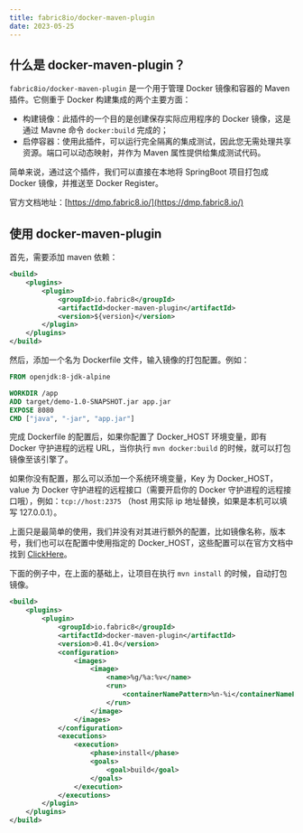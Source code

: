 ```yaml
---
title: fabric8io/docker-maven-plugin
date: 2023-05-25
---
```


## 什么是 docker-maven-plugin？

`fabric8io/docker-maven-plugin` 是一个用于管理 Docker 镜像和容器的 Maven 插件。它侧重于 Docker 构建集成的两个主要方面：

- 构建镜像：此插件的一个目的是创建保存实际应用程序的 Docker 镜像，这是通过 Mavne 命令 `docker:build` 完成的；
- 启停容器：使用此插件，可以运行完全隔离的集成测试，因此您无需处理共享资源。端口可以动态映射，并作为 Maven 属性提供给集成测试代码。

简单来说，通过这个插件，我们可以直接在本地将 SpringBoot 项目打包成 Docker 镜像，并推送至 Docker Register。

官方文档地址：[https://dmp.fabric8.io/](https://dmp.fabric8.io/)

## 使用 docker-maven-plugin

首先，需要添加 maven 依赖：

```xml
<build>
    <plugins>
        <plugin>
            <groupId>io.fabric8</groupId>
            <artifactId>docker-maven-plugin</artifactId>
            <version>${version}</version>
        </plugin>
    </plugins>
</build>
```

然后，添加一个名为 Dockerfile 文件，输入镜像的打包配置。例如：

```Dockerfile
FROM openjdk:8-jdk-alpine

WORKDIR /app
ADD target/demo-1.0-SNAPSHOT.jar app.jar
EXPOSE 8080
CMD ["java", "-jar", "app.jar"]
```

完成 Dockerfile 的配置后，如果你配置了 Docker_HOST 环境变量，即有 Docker 守护进程的远程 URL，当你执行 `mvn docker:build` 的时候，就可以打包镜像至该引擎了。

如果你没有配置，那么可以添加一个系统环境变量，Key 为 Docker_HOST，value 为 Docker 守护进程的远程接口（需要开启你的 Docker 守护进程的远程接口哦），例如：`tcp://host:2375` （host 用实际 ip 地址替换，如果是本机可以填写 127.0.0.1）。

上面只是最简单的使用，我们并没有对其进行额外的配置，比如镜像名称，版本号，我们也可以在配置中使用指定的 Docker_HOST，这些配置可以在官方文档中找到 [ClickHere](https://dmp.fabric8.io/#global-configuration)。

下面的例子中，在上面的基础上，让项目在执行 `mvn install` 的时候，自动打包镜像。

```xml
<build>
    <plugins>
        <plugin>
            <groupId>io.fabric8</groupId>
            <artifactId>docker-maven-plugin</artifactId>
            <version>0.41.0</version>
            <configuration>
                <images>
                    <image>
                        <name>%g/%a:%v</name>
                        <run>
                            <containerNamePattern>%n-%i</containerNamePattern>
                        </run>
                    </image>
                </images>
            </configuration>
            <executions>
                <execution>
                    <phase>install</phase>
                    <goals>
                        <goal>build</goal>
                    </goals>
                </execution>
            </executions>
        </plugin>
    </plugins>
</build>
```
